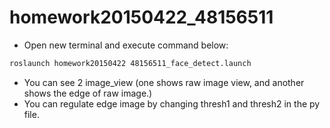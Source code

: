 # homework20150422_48156511

 - Open new terminal and execute command below:
 ```bash
roslaunch homework20150422 48156511_face_detect.launch
```

 - You can see 2 image_view (one shows raw image view, and another shows the edge of raw image.)
 - You can regulate edge image by changing thresh1 and thresh2 in the py file.
